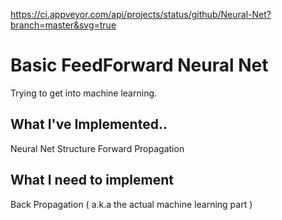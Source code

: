 https://ci.appveyor.com/api/projects/status/github/Neural-Net?branch=master&svg=true


# Basic FeedForward Neural Net

Trying to get into machine learning. 

## What I've Implemented..

Neural Net Structure
Forward Propagation

## What I need to implement

Back Propagation ( a.k.a the actual machine learning part )

